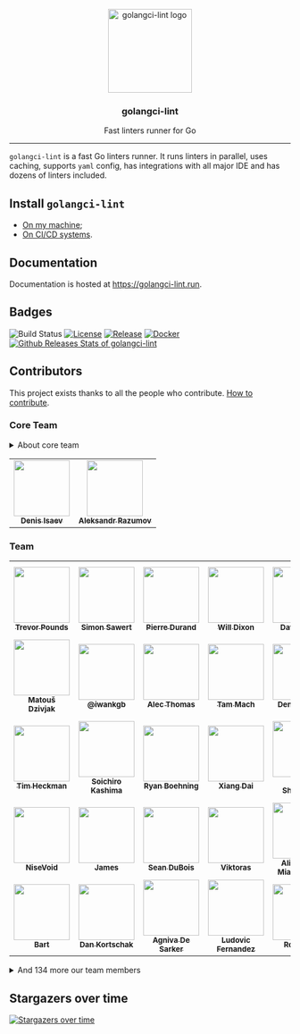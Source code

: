 <p align="center">
  <img alt="golangci-lint logo" src="assets/go.png" height="150" />
  <h3 align="center">golangci-lint</h3>
  <p align="center">Fast linters runner for Go</p>
</p>

---

`golangci-lint` is a fast Go linters runner. It runs linters in parallel, uses caching, supports `yaml` config, has integrations
with all major IDE and has dozens of linters included.

## Install `golangci-lint`

- [On my machine](https://golangci-lint.run/usage/install/#local-installation);
- [On CI/CD systems](https://golangci-lint.run/usage/install/#ci-installation).

## Documentation

Documentation is hosted at https://golangci-lint.run.

## Badges

![Build Status](https://github.com/golangci/golangci-lint/workflows/CI/badge.svg)
[![License](https://img.shields.io/github/license/golangci/golangci-lint)](/LICENSE)
[![Release](https://img.shields.io/github/release/golangci/golangci-lint.svg)](https://github.com/golangci/golangci-lint/releases/latest)
[![Docker](https://img.shields.io/docker/pulls/golangci/golangci-lint)](https://hub.docker.com/r/golangci/golangci-lint)
[![Github Releases Stats of golangci-lint](https://img.shields.io/github/downloads/golangci/golangci-lint/total.svg?logo=github)](https://somsubhra.com/github-release-stats/?username=golangci&repository=golangci-lint)

## Contributors

This project exists thanks to all the people who contribute. [How to contribute](https://golangci-lint.run/contributing/quick-start/).

<!-- BEGIN AUTOGENERATED CONTRIBUTORS -->
<!-- prettier-ignore-start -->
<!-- markdownlint-disable -->
### Core Team

<details>
<summary>About core team</summary>

The GolangCI Core Team is a group of contributors that have demonstrated a lasting enthusiasm for the project and community.
The GolangCI Core Team has GitHub admin privileges on the repo.

#### Responsibilities
The Core Team has the following responsibilities:

1. Being available to answer high-level questions about vision and future.
2. Being available to review longstanding/forgotten pull requests.
3. Occasionally check issues, offer input, and categorize with GitHub issue labels.
4. Looking out for up-and-coming members of the GolangCI community who might want to serve as Core Team members.
5. Note that the Core Team – and all GolangCI contributors – are open source volunteers; membership on the Core Team is expressly not an obligation. The Core Team is distinguished as leaders in the community and while they are a good group to turn to when someone needs an answer to a question, they are still volunteering their time, and may not be available to help immediately.

</details>

<table>
<tr>
  <td align="center"><a href="https://disaev.me?utm_source=golangci-lint-contributors"><img src="https://avatars1.githubusercontent.com/u/4648736?u=8c4976f3d4506b780533feacae77324505e8fa1c&v=4" width="100px;" alt=""/><br /><sub><b>Denis Isaev</b></sub></a></td>
  <td align="center"><a href="https://keybase.io/ernado?utm_source=golangci-lint-contributors"><img src="https://avatars0.githubusercontent.com/u/866677?u=d349f6974fbf43763fa0c8f37c230e2a7ed28071&v=4" width="100px;" alt=""/><br /><sub><b>Aleksandr Razumov</b></sub></a></td>
</tr>
</table>

### Team

<table>
<tr>
  <td align="center"><a href="tpounds.com?utm_source=golangci-lint-contributors"><img src="https://avatars2.githubusercontent.com/u/195041?u=cab053161e59fece04c051169b59882b299ce97a&v=4" width="100px;" alt=""/><br /><sub><b>Trevor Pounds</b></sub></a></td>
  <td align="center"><a href="https://sawert.se?utm_source=golangci-lint-contributors"><img src="https://avatars2.githubusercontent.com/u/3248948?u=e0241adee6c5b4f80c0cd17559dadbe8065754cf&v=4" width="100px;" alt=""/><br /><sub><b>Simon Sawert</b></sub></a></td>
  <td align="center"><a href="https://pierredurand.fr?utm_source=golangci-lint-contributors"><img src="https://avatars3.githubusercontent.com/u/131535?v=4" width="100px;" alt=""/><br /><sub><b>Pierre Durand</b></sub></a></td>
  <td align="center"><a href="https://willd.io?utm_source=golangci-lint-contributors"><img src="https://avatars2.githubusercontent.com/u/6287275?u=58d7a50b67e7a04e26bcc85c670cf84230f9fe18&v=4" width="100px;" alt=""/><br /><sub><b>Will Dixon</b></sub></a></td>
  <td align="center"><a href="https://www.linkedin.com/in/dlopbec/?utm_source=golangci-lint-contributors"><img src="https://avatars0.githubusercontent.com/u/5780637?u=6d93eaeff6f75facf5eeadb7d1a735ec9483f181&v=4" width="100px;" alt=""/><br /><sub><b>David Lobe</b></sub></a></td>
  <td align="center"><a href="https://github.com/ryancurrah?utm_source=golangci-lint-contributors"><img src="https://avatars3.githubusercontent.com/u/6209771?u=9d81ec835f9d3b4bc096422950567b213cea1098&v=4" width="100px;" alt=""/><br /><sub><b>Ryan Currah</b></sub></a></td>
  <td align="center"><a href="https://www.linkedin.com/in/ducovanamstel?utm_source=golangci-lint-contributors"><img src="https://avatars0.githubusercontent.com/u/896592?u=d137ca0926c6e2a865f777053b8ade2e893ff80b&v=4" width="100px;" alt=""/><br /><sub><b>Duco van Amstel</b></sub></a></td>
</tr>
<tr>
  <td align="center"><a href="http://dzx.codes?utm_source=golangci-lint-contributors"><img src="https://avatars3.githubusercontent.com/u/15747583?u=ec61c760d3f87574d425323cbe7bf5194516b9eb&v=4" width="100px;" alt=""/><br /><sub><b>Matouš Dzivjak</b></sub></a></td>
  <td align="center"><a href="https://critical.today?utm_source=golangci-lint-contributors"><img src="https://avatars3.githubusercontent.com/u/939646?u=9e11cf6d10e95c7b7f23b2a0199149139b387111&v=4" width="100px;" alt=""/><br /><sub><b>@iwankgb</b></sub></a></td>
  <td align="center"><a href="http://swapoff.org?utm_source=golangci-lint-contributors"><img src="https://avatars3.githubusercontent.com/u/41767?v=4" width="100px;" alt=""/><br /><sub><b>Alec Thomas</b></sub></a></td>
  <td align="center"><a href="https://stackoverflow.com/users/8763847/sayboras?utm_source=golangci-lint-contributors"><img src="https://avatars0.githubusercontent.com/u/9019229?u=62b183b5842761b21b07f730efdf78cbaf0ff3d5&v=4" width="100px;" alt=""/><br /><sub><b>Tam Mach</b></sub></a></td>
  <td align="center"><a href="https://dkrivak.me?utm_source=golangci-lint-contributors"><img src="https://avatars1.githubusercontent.com/u/11755173?v=4" width="100px;" alt=""/><br /><sub><b>Denis Krivak</b></sub></a></td>
  <td align="center"><a href="http://about.me/alexey.palazhchenko?utm_source=golangci-lint-contributors"><img src="https://avatars1.githubusercontent.com/u/11512?v=4" width="100px;" alt=""/><br /><sub><b>Alexey Palazhchenko</b></sub></a></td>
  <td align="center"><a href="https://github.com/uudashr?utm_source=golangci-lint-contributors"><img src="https://avatars2.githubusercontent.com/u/166053?u=0ccd812adf8125062b674494a4c912894206d27c&v=4" width="100px;" alt=""/><br /><sub><b>Nuruddin Ashr</b></sub></a></td>
</tr>
<tr>
  <td align="center"><a href="https://github.com/theckman?utm_source=golangci-lint-contributors"><img src="https://avatars3.githubusercontent.com/u/787332?u=e95e2c72123a59f93c1a7fd614c99f3eab3b18f1&v=4" width="100px;" alt=""/><br /><sub><b>Tim Heckman</b></sub></a></td>
  <td align="center"><a href="http://ksoichiro.blogspot.com/?utm_source=golangci-lint-contributors"><img src="https://avatars3.githubusercontent.com/u/801987?v=4" width="100px;" alt=""/><br /><sub><b>Soichiro Kashima</b></sub></a></td>
  <td align="center"><a href="https://github.com/ryboe?utm_source=golangci-lint-contributors"><img src="https://avatars2.githubusercontent.com/u/1250684?v=4" width="100px;" alt=""/><br /><sub><b>Ryan Boehning</b></sub></a></td>
  <td align="center"><a href="https://github.com/daixiang0?utm_source=golangci-lint-contributors"><img src="https://avatars1.githubusercontent.com/u/26538619?u=6261612ded324edb4ce57dce98e40413276aeb74&v=4" width="100px;" alt=""/><br /><sub><b>Xiang Dai</b></sub></a></td>
  <td align="center"><a href="https://lukeshu.com?utm_source=golangci-lint-contributors"><img src="https://avatars0.githubusercontent.com/u/90273?v=4" width="100px;" alt=""/><br /><sub><b>Luke Shumaker</b></sub></a></td>
  <td align="center"><a href="https://github.com/aneeshusa?utm_source=golangci-lint-contributors"><img src="https://avatars0.githubusercontent.com/u/2085567?v=4" width="100px;" alt=""/><br /><sub><b>Aneesh Agrawal</b></sub></a></td>
  <td align="center"><a href="https://github.com/ashanbrown?utm_source=golangci-lint-contributors"><img src="https://avatars0.githubusercontent.com/u/1858046?u=0f76832b272abc39282bac53c5507c1fc0703464&v=4" width="100px;" alt=""/><br /><sub><b>Andrew Shannon Brown</b></sub></a></td>
</tr>
<tr>
  <td align="center"><a href="https://fuyu.moe/member/1?utm_source=golangci-lint-contributors"><img src="https://avatars0.githubusercontent.com/u/3254486?v=4" width="100px;" alt=""/><br /><sub><b>NiseVoid</b></sub></a></td>
  <td align="center"><a href="https://github.com/Zamiell?utm_source=golangci-lint-contributors"><img src="https://avatars3.githubusercontent.com/u/5511220?u=f8b0d15d0e5efe94463cff21f1f2b85df14c66b1&v=4" width="100px;" alt=""/><br /><sub><b>James</b></sub></a></td>
  <td align="center"><a href="http://siobud.com?utm_source=golangci-lint-contributors"><img src="https://avatars0.githubusercontent.com/u/1302304?v=4" width="100px;" alt=""/><br /><sub><b>Sean DuBois</b></sub></a></td>
  <td align="center"><a href="http://www.neglostyti.com?utm_source=golangci-lint-contributors"><img src="https://avatars2.githubusercontent.com/u/2631366?v=4" width="100px;" alt=""/><br /><sub><b>Viktoras</b></sub></a></td>
  <td align="center"><a href="https://github.com/amenzhinsky?utm_source=golangci-lint-contributors"><img src="https://avatars1.githubusercontent.com/u/1308953?v=4" width="100px;" alt=""/><br /><sub><b>Aliaksandr Mianzhynski</b></sub></a></td>
  <td align="center"><a href="https://github.com/dahankzter?utm_source=golangci-lint-contributors"><img src="https://avatars2.githubusercontent.com/u/171091?v=4" width="100px;" alt=""/><br /><sub><b>Henrik Johansson</b></sub></a></td>
  <td align="center"><a href="https://johnstarich.com?utm_source=golangci-lint-contributors"><img src="https://avatars0.githubusercontent.com/u/1009441?u=019399b11e77cc8c516c9ab2b9cdaf50ece9281a&v=4" width="100px;" alt=""/><br /><sub><b>John Starich</b></sub></a></td>
</tr>
<tr>
  <td align="center"><a href="https://www.bartfokker.com?utm_source=golangci-lint-contributors"><img src="https://avatars0.githubusercontent.com/u/9822478?u=baf572cc0a5de3027ab0ce6a3ef42e8cbd02df36&v=4" width="100px;" alt=""/><br /><sub><b>Bart</b></sub></a></td>
  <td align="center"><a href="http://kortschak.io/?utm_source=golangci-lint-contributors"><img src="https://avatars0.githubusercontent.com/u/275221?u=afde66b960b9f3326fca83c2fce3e6758a58d6de&v=4" width="100px;" alt=""/><br /><sub><b>Dan Kortschak</b></sub></a></td>
  <td align="center"><a href="https://agniva.me?utm_source=golangci-lint-contributors"><img src="https://avatars0.githubusercontent.com/u/1774000?u=2d77ef2b812cee7dd2dfd8f2709dcfad8b8ae539&v=4" width="100px;" alt=""/><br /><sub><b>Agniva De Sarker</b></sub></a></td>
  <td align="center"><a href="https://twitter.com/ludnadez?utm_source=golangci-lint-contributors"><img src="https://avatars0.githubusercontent.com/u/5674651?u=45f0e097891f1e7e0c45c5224dcce11c867038af&v=4" width="100px;" alt=""/><br /><sub><b>Ludovic Fernandez</b></sub></a></td>
  <td align="center"><a href="http://rski.github.io?utm_source=golangci-lint-contributors"><img src="https://avatars1.githubusercontent.com/u/2960312?u=f3c945c565cfe8415bb83a1e6e2057f6832d2f3e&v=4" width="100px;" alt=""/><br /><sub><b>Romanos</b></sub></a></td>
  <td align="center"><a href="https://github.com/dbraley?utm_source=golangci-lint-contributors"><img src="https://avatars3.githubusercontent.com/u/2067019?u=47d3d161a65b877714779c39d2eb6dc686d427ec&v=4" width="100px;" alt=""/><br /><sub><b>David Braley</b></sub></a></td>
  <td align="center"><a href="https://github.com/srenatus?utm_source=golangci-lint-contributors"><img src="https://avatars1.githubusercontent.com/u/870638?u=419b5db9b6db1334beda3040193f710fc253da2b&v=4" width="100px;" alt=""/><br /><sub><b>Stephan Renatus</b></sub></a></td>
</tr>
</table>

<details>
<summary>And 134 more our team members</summary>

<table>
<tr>
  <td align="center"><a href="https://github.com/diegs?utm_source=golangci-lint-contributors"><img src="https://avatars3.githubusercontent.com/u/74719?v=4" width="100px;" alt=""/><br /><sub><b>Diego Pontoriero</b></sub></a></td>
  <td align="center"><a href="https://github.com/alexec?utm_source=golangci-lint-contributors"><img src="https://avatars0.githubusercontent.com/u/1142830?u=8e076383ad6ec7081a613b4e276f6a28caa27c5a&v=4" width="100px;" alt=""/><br /><sub><b>Alex Collins</b></sub></a></td>
  <td align="center"><a href="https://nakabonne.dev?utm_source=golangci-lint-contributors"><img src="https://avatars0.githubusercontent.com/u/19730728?u=e94c35bd398e1ad4888ecc34534740fadcab91a3&v=4" width="100px;" alt=""/><br /><sub><b>Ryo Nakao</b></sub></a></td>
  <td align="center"><a href="https://twitter.com/quasilyte?utm_source=golangci-lint-contributors"><img src="https://avatars0.githubusercontent.com/u/6286655?u=ac7a13fbfe002fcbfbfb669a1958ba385d46d1da&v=4" width="100px;" alt=""/><br /><sub><b>Iskander (Alex) Sharipov</b></sub></a></td>
  <td align="center"><a href="http://saschagrunert.de?utm_source=golangci-lint-contributors"><img src="https://avatars2.githubusercontent.com/u/695473?u=9b613ef9d039ad97b26b9bb2c72cdfc528a716cc&v=4" width="100px;" alt=""/><br /><sub><b>Sascha Grunert</b></sub></a></td>
  <td align="center"><a href="https://github.com/thaJeztah?utm_source=golangci-lint-contributors"><img src="https://avatars0.githubusercontent.com/u/1804568?u=ebc86d007fefd2b388d2a8da5f0e3d6f239ede2f&v=4" width="100px;" alt=""/><br /><sub><b>Sebastiaan van Stijn</b></sub></a></td>
  <td align="center"><a href="https://tommy-muehle.io?utm_source=golangci-lint-contributors"><img src="https://avatars0.githubusercontent.com/u/1351840?u=e67e63465607260d9e486875ac8f9dbb299c08f9&v=4" width="100px;" alt=""/><br /><sub><b>Tommy Mühle</b></sub></a></td>
</tr>
<tr>
  <td align="center"><a href="https://github.com/Dominik-K?utm_source=golangci-lint-contributors"><img src="https://avatars3.githubusercontent.com/u/5795847?u=e32b349860f30b6d08dd361399df310ab4bbf492&v=4" width="100px;" alt=""/><br /><sub><b>@Dominik-K</b></sub></a></td>
  <td align="center"><a href="https://github.com/ferhatelmas?utm_source=golangci-lint-contributors"><img src="https://avatars1.githubusercontent.com/u/648018?v=4" width="100px;" alt=""/><br /><sub><b>ferhat elmas</b></sub></a></td>
  <td align="center"><a href="twitter.com/migueljimeno96?utm_source=golangci-lint-contributors"><img src="https://avatars1.githubusercontent.com/u/6826244?u=03bcd0f7f342886d3abc5281311c932e832b3146&v=4" width="100px;" alt=""/><br /><sub><b>M. Ángel Jimeno</b></sub></a></td>
  <td align="center"><a href="https://github.com/crsdrw?utm_source=golangci-lint-contributors"><img src="https://avatars3.githubusercontent.com/u/811010?v=4" width="100px;" alt=""/><br /><sub><b>Chris Drew</b></sub></a></td>
  <td align="center"><a href="https://twitter.com/arielmashraki?utm_source=golangci-lint-contributors"><img src="https://avatars3.githubusercontent.com/u/7413593?u=bd1180bdbb558d7f74be9e0a0a840529b1442c1e&v=4" width="100px;" alt=""/><br /><sub><b>Ariel Mashraki</b></sub></a></td>
  <td align="center"><a href="https://github.com/idenx?utm_source=golangci-lint-contributors"><img src="https://avatars3.githubusercontent.com/u/1843231?v=4" width="100px;" alt=""/><br /><sub><b>Denis Isaev</b></sub></a></td>
  <td align="center"><a href="https://github.com/fsouza?utm_source=golangci-lint-contributors"><img src="https://avatars0.githubusercontent.com/u/108725?u=7e04675ff0ef1d83319785a4edc8f2ba9853d9a3&v=4" width="100px;" alt=""/><br /><sub><b>francisco souza</b></sub></a></td>
</tr>
<tr>
  <td align="center"><a href="https://www.hiroki.dev/?utm_source=golangci-lint-contributors"><img src="https://avatars1.githubusercontent.com/u/1150301?u=ef7565231d0940a9bcf4b52496268cb56773ba0a&v=4" width="100px;" alt=""/><br /><sub><b>Hiroki Suezawa</b></sub></a></td>
  <td align="center"><a href="https://github.com/jfrabaute?utm_source=golangci-lint-contributors"><img src="https://avatars2.githubusercontent.com/u/100247?v=4" width="100px;" alt=""/><br /><sub><b>Fabrice</b></sub></a></td>
  <td align="center"><a href="https://github.com/elliots?utm_source=golangci-lint-contributors"><img src="https://avatars3.githubusercontent.com/u/622455?v=4" width="100px;" alt=""/><br /><sub><b>☃ Elliot Shepherd</b></sub></a></td>
  <td align="center"><a href="https://twitter.com/_zchee_?utm_source=golangci-lint-contributors"><img src="https://avatars1.githubusercontent.com/u/6366270?u=68519225fafaa0403b81a71cd42e67b276c4704a&v=4" width="100px;" alt=""/><br /><sub><b>Koichi Shiraishi</b></sub></a></td>
  <td align="center"><a href="https://github.com/jingyugao?utm_source=golangci-lint-contributors"><img src="https://avatars0.githubusercontent.com/u/16934055?u=16d5d4b4b1574103cd1aaea399b236ae002055b2&v=4" width="100px;" alt=""/><br /><sub><b>gaojingyu</b></sub></a></td>
  <td align="center"><a href="https://github.com/RX14?utm_source=golangci-lint-contributors"><img src="https://avatars3.githubusercontent.com/u/2788811?u=af7e6311b7c6a7288c691caaccd8d9bbe5978967&v=4" width="100px;" alt=""/><br /><sub><b>Stephanie Wilde-Hobbs</b></sub></a></td>
  <td align="center"><a href="https://github.com/vitalyisaev2?utm_source=golangci-lint-contributors"><img src="https://avatars2.githubusercontent.com/u/5507054?u=a6015f53f3ce999d065218ecf43242f11b6c72ad&v=4" width="100px;" alt=""/><br /><sub><b>Vitaly Isaev</b></sub></a></td>
</tr>
<tr>
  <td align="center"><a href="https://kilabit.info?utm_source=golangci-lint-contributors"><img src="https://avatars0.githubusercontent.com/u/43306?v=4" width="100px;" alt=""/><br /><sub><b>Shulhan</b></sub></a></td>
  <td align="center"><a href="https://github.com/vovapi?utm_source=golangci-lint-contributors"><img src="https://avatars3.githubusercontent.com/u/278946?u=31e14b2d2ba4b5d039d20292bff788aed8f114be&v=4" width="100px;" alt=""/><br /><sub><b>Vladimir Evgrafov</b></sub></a></td>
  <td align="center"><a href="https://github.com/bvwells?utm_source=golangci-lint-contributors"><img src="https://avatars3.githubusercontent.com/u/22873967?u=033f18ad6e723a44fb01eed9e3a4665457de5636&v=4" width="100px;" alt=""/><br /><sub><b>Ben Wells</b></sub></a></td>
  <td align="center"><a href="https://media.giphy.com/media/MEGIFlCoVhs8igonZc/giphy.gif?utm_source=golangci-lint-contributors"><img src="https://avatars3.githubusercontent.com/u/1381436?v=4" width="100px;" alt=""/><br /><sub><b>Viacheslav Poturaev</b></sub></a></td>
  <td align="center"><a href="https://github.com/maratori?utm_source=golangci-lint-contributors"><img src="https://avatars3.githubusercontent.com/u/16486128?v=4" width="100px;" alt=""/><br /><sub><b>Marat Reymers</b></sub></a></td>
  <td align="center"><a href="https://github.com/cblecker?utm_source=golangci-lint-contributors"><img src="https://avatars1.githubusercontent.com/u/1431969?v=4" width="100px;" alt=""/><br /><sub><b>Christoph Blecker</b></sub></a></td>
  <td align="center"><a href="https://github.com/tdakkota?utm_source=golangci-lint-contributors"><img src="https://avatars2.githubusercontent.com/u/15220500?u=41aad36b4fcc340495e2d1d0193255e4010e6a59&v=4" width="100px;" alt=""/><br /><sub><b>tdakkota</b></sub></a></td>
</tr>
<tr>
  <td align="center"><a href="https://github.com/ewohltman?utm_source=golangci-lint-contributors"><img src="https://avatars0.githubusercontent.com/u/5953186?u=bf31ce63008802393b3b58c3bd84b8dae76b3946&v=4" width="100px;" alt=""/><br /><sub><b>Eric Wohltman</b></sub></a></td>
  <td align="center"><a href="http://me.gsora.xyz?utm_source=golangci-lint-contributors"><img src="https://avatars3.githubusercontent.com/u/145909?u=dd0cbdbe733dd55aed4de56eb8a170f5bedf2a88&v=4" width="100px;" alt=""/><br /><sub><b>Gianguido Sora'</b></sub></a></td>
  <td align="center"><a href="http://www.snowfrog.net?utm_source=golangci-lint-contributors"><img src="https://avatars2.githubusercontent.com/u/56102?u=39088fc794a8635849e06ba6e8a5ef8a75b194cf&v=4" width="100px;" alt=""/><br /><sub><b>Sonia Hamilton</b></sub></a></td>
  <td align="center"><a href="https://github.com/derElektrobesen?utm_source=golangci-lint-contributors"><img src="https://avatars3.githubusercontent.com/u/4015637?u=8020c4cb1c123fe3ec6f393ea75b1927e92565a3&v=4" width="100px;" alt=""/><br /><sub><b>Berezhnoy Pavel</b></sub></a></td>
  <td align="center"><a href="http://twpayne.blogspot.com/?utm_source=golangci-lint-contributors"><img src="https://avatars3.githubusercontent.com/u/6942?u=227a4496aba8d3f526c53bdb6aa7713b22c56906&v=4" width="100px;" alt=""/><br /><sub><b>Tom Payne</b></sub></a></td>
  <td align="center"><a href="https://aofeisheng.com?utm_source=golangci-lint-contributors"><img src="https://avatars3.githubusercontent.com/u/5037285?u=2f1c2a9317d995c4a84461d5197c552ab0d89e43&v=4" width="100px;" alt=""/><br /><sub><b>Aofei Sheng</b></sub></a></td>
  <td align="center"><a href="https://twitter.com/mak_pav?utm_source=golangci-lint-contributors"><img src="https://avatars1.githubusercontent.com/u/865334?u=a47007c3fc95832646d2c935da12aaff81a48ca3&v=4" width="100px;" alt=""/><br /><sub><b>Maksym Pavlenko</b></sub></a></td>
</tr>
<tr>
  <td align="center"><a href="https://github.com/chappjc?utm_source=golangci-lint-contributors"><img src="https://avatars3.githubusercontent.com/u/9373513?u=e78e21f230dd575a53a060c37dee051806ae0572&v=4" width="100px;" alt=""/><br /><sub><b>Jonathan Chappelow</b></sub></a></td>
  <td align="center"><a href="https://twitter.com/JohnKoepi?utm_source=golangci-lint-contributors"><img src="https://avatars1.githubusercontent.com/u/564610?u=1830fc4bffb6829093a7f4404ee581c43d909c36&v=4" width="100px;" alt=""/><br /><sub><b>Ivan</b></sub></a></td>
  <td align="center"><a href="https://github.com/dhui?utm_source=golangci-lint-contributors"><img src="https://avatars0.githubusercontent.com/u/896205?u=3e4fbfd18cabace9d5f7c72b7e1da12dcce5b955&v=4" width="100px;" alt=""/><br /><sub><b>Dale Hui</b></sub></a></td>
  <td align="center"><a href="linkedin.com/in/ofabry?utm_source=golangci-lint-contributors"><img src="https://avatars0.githubusercontent.com/u/32484950?u=b1dd24de988ecfb2b60c94de997b9110a103ae80&v=4" width="100px;" alt=""/><br /><sub><b>Ondrej Fabry</b></sub></a></td>
  <td align="center"><a href="https://github.com/proton-ab?utm_source=golangci-lint-contributors"><img src="https://avatars2.githubusercontent.com/u/25139420?u=53918e67ce92a25351b1ea2ee9ce98435bea0cc8&v=4" width="100px;" alt=""/><br /><sub><b>proton</b></sub></a></td>
  <td align="center"><a href="markwalther.ch?utm_source=golangci-lint-contributors"><img src="https://avatars1.githubusercontent.com/u/5138316?u=abf836167fb8e5131459b17b6961e20126338a47&v=4" width="100px;" alt=""/><br /><sub><b>Markus</b></sub></a></td>
  <td align="center"><a href="https://github.com/laverya?utm_source=golangci-lint-contributors"><img src="https://avatars0.githubusercontent.com/u/2318911?u=12f6803204811ffd8ce33c1fef0281554fdcbb20&v=4" width="100px;" alt=""/><br /><sub><b>Andrew Lavery</b></sub></a></td>
</tr>
<tr>
  <td align="center"><a href="https://twitter.com/tariq1890?utm_source=golangci-lint-contributors"><img src="https://avatars2.githubusercontent.com/u/2658224?u=5719f58847e3414945290592663045c82b04b272&v=4" width="100px;" alt=""/><br /><sub><b>Tariq Ibrahim</b></sub></a></td>
  <td align="center"><a href="https://github.com/pstibrany?utm_source=golangci-lint-contributors"><img src="https://avatars3.githubusercontent.com/u/895919?v=4" width="100px;" alt=""/><br /><sub><b>Peter Štibraný</b></sub></a></td>
  <td align="center"><a href="http://www.kaka-ace.com/?utm_source=golangci-lint-contributors"><img src="https://avatars0.githubusercontent.com/u/1320568?u=a5ec20b0202d14b3e8bf9da819fb75d64506008a&v=4" width="100px;" alt=""/><br /><sub><b>kaixiang zhong</b></sub></a></td>
  <td align="center"><a href="https://github.com/ced42?utm_source=golangci-lint-contributors"><img src="https://avatars2.githubusercontent.com/u/17880812?v=4" width="100px;" alt=""/><br /><sub><b>@ced42</b></sub></a></td>
  <td align="center"><a href="https://github.com/beono?utm_source=golangci-lint-contributors"><img src="https://avatars3.githubusercontent.com/u/539474?u=6a91ec994f805519330015aa6251677a307ada59&v=4" width="100px;" alt=""/><br /><sub><b>Eldar Rakhimberdin</b></sub></a></td>
  <td align="center"><a href="https://blog.schoentoon.blue?utm_source=golangci-lint-contributors"><img src="https://avatars1.githubusercontent.com/u/417618?u=294670670fd504a353586a57b32cf0fe4843f8eb&v=4" width="100px;" alt=""/><br /><sub><b>Toon Schoenmakers</b></sub></a></td>
  <td align="center"><a href="https://github.com/cezarsa?utm_source=golangci-lint-contributors"><img src="https://avatars0.githubusercontent.com/u/11041?u=cde690e3dd7a6ebf895e11f3ff144b27f8fcb46c&v=4" width="100px;" alt=""/><br /><sub><b>Cezar Sá Espinola</b></sub></a></td>
</tr>
<tr>
  <td align="center"><a href="https://github.com/benpaxton-hf?utm_source=golangci-lint-contributors"><img src="https://avatars1.githubusercontent.com/u/24317933?v=4" width="100px;" alt=""/><br /><sub><b>Ben Paxton</b></sub></a></td>
  <td align="center"><a href="https://github.com/be-b10g?utm_source=golangci-lint-contributors"><img src="https://avatars2.githubusercontent.com/u/44059234?u=38e90fee0a822b56a07f75a3575751a08e7d8c93&v=4" width="100px;" alt=""/><br /><sub><b>Andrey Kuchin</b></sub></a></td>
  <td align="center"><a href="http://connoradams.co.uk?utm_source=golangci-lint-contributors"><img src="https://avatars2.githubusercontent.com/u/10026538?u=532bda717283aa1bba2d47f74b19107787fead82&v=4" width="100px;" alt=""/><br /><sub><b>Connor Adams</b></sub></a></td>
  <td align="center"><a href="https://martins.irbe.co.uk?utm_source=golangci-lint-contributors"><img src="https://avatars0.githubusercontent.com/u/13367583?u=aa82d43331fd575f1ff3cf039aaaeb9913e63dc3&v=4" width="100px;" alt=""/><br /><sub><b>Martins Irbe</b></sub></a></td>
  <td align="center"><a href="https://jawa.dev?utm_source=golangci-lint-contributors"><img src="https://avatars1.githubusercontent.com/u/194275?u=9a90ed34066202ca0f2bcb2ceec229f304c5766a&v=4" width="100px;" alt=""/><br /><sub><b>Joshua Rubin</b></sub></a></td>
  <td align="center"><a href="https://kishaningithub.github.io/?utm_source=golangci-lint-contributors"><img src="https://avatars3.githubusercontent.com/u/763760?u=55a5f3e937025e54e2736ca1fc38f0ab3788527f&v=4" width="100px;" alt=""/><br /><sub><b>Kishan B</b></sub></a></td>
  <td align="center"><a href="https://brito.com.br?utm_source=golangci-lint-contributors"><img src="https://avatars0.githubusercontent.com/u/7620947?u=1a38797fbcd5e0b847cbbffc2b8a9e6e281da93d&v=4" width="100px;" alt=""/><br /><sub><b>Rodrigo Brito</b></sub></a></td>
</tr>
<tr>
  <td align="center"><a href="https://funloop.org?utm_source=golangci-lint-contributors"><img src="https://avatars1.githubusercontent.com/u/725613?u=7e1ec57b59f6f93d3e94d9b9d2473f8bdd89ba0d&v=4" width="100px;" alt=""/><br /><sub><b>Linus Arver</b></sub></a></td>
  <td align="center"><a href="http://stainlessed.co.uk?utm_source=golangci-lint-contributors"><img src="https://avatars3.githubusercontent.com/u/151272?u=8a3688637befe674727827e9c2050c7c5b016c26&v=4" width="100px;" alt=""/><br /><sub><b>Glen Mailer</b></sub></a></td>
  <td align="center"><a href="https://github.com/ian-howell?utm_source=golangci-lint-contributors"><img src="https://avatars3.githubusercontent.com/u/10422579?u=ff9c375b5ee2c41b4bdd20b1e32a6fc40bd6ad0f&v=4" width="100px;" alt=""/><br /><sub><b>Ian Howell</b></sub></a></td>
  <td align="center"><a href="twitter.com/hugelgupf?utm_source=golangci-lint-contributors"><img src="https://avatars1.githubusercontent.com/u/1994130?u=049cf9d9efdeb5bf54c93ed7ee70bf5a64b437d7&v=4" width="100px;" alt=""/><br /><sub><b>Chris K</b></sub></a></td>
  <td align="center"><a href="https://github.com/csilvers?utm_source=golangci-lint-contributors"><img src="https://avatars3.githubusercontent.com/u/1445223?v=4" width="100px;" alt=""/><br /><sub><b>Craig Silverstein</b></sub></a></td>
  <td align="center"><a href="https://media.giphy.com/media/XxWjoyOLi4mkM/giphy.gif?utm_source=golangci-lint-contributors"><img src="https://avatars2.githubusercontent.com/u/24299864?u=2ff91f3ab37067826ed6986ff11fdaabc7a79b1f&v=4" width="100px;" alt=""/><br /><sub><b>Marko</b></sub></a></td>
  <td align="center"><a href="http://cflewis.com?utm_source=golangci-lint-contributors"><img src="https://avatars0.githubusercontent.com/u/43708?u=20ffa568c463916d20483acee34b09dd26581dec&v=4" width="100px;" alt=""/><br /><sub><b>Chris Lewis</b></sub></a></td>
</tr>
<tr>
  <td align="center"><a href="https://github.com/grongor?utm_source=golangci-lint-contributors"><img src="https://avatars2.githubusercontent.com/u/972493?v=4" width="100px;" alt=""/><br /><sub><b>Jakub Chábek</b></sub></a></td>
  <td align="center"><a href="https://github.com/gleichda?utm_source=golangci-lint-contributors"><img src="https://avatars0.githubusercontent.com/u/15176026?u=7555939416df1132efc87906be73f15846557db3&v=4" width="100px;" alt=""/><br /><sub><b>David Gleich</b></sub></a></td>
  <td align="center"><a href="https://www.linkedin.com/in/titusjaka/?utm_source=golangci-lint-contributors"><img src="https://avatars1.githubusercontent.com/u/5277948?u=784515fda5ba2358fdc0b67ab9f654a70d4a426b&v=4" width="100px;" alt=""/><br /><sub><b>Denis Titusov</b></sub></a></td>
  <td align="center"><a href="https://github.com/vterdunov?utm_source=golangci-lint-contributors"><img src="https://avatars2.githubusercontent.com/u/13706147?v=4" width="100px;" alt=""/><br /><sub><b>Terdunov Vyacheslav</b></sub></a></td>
  <td align="center"><a href="https://github.com/sean-?utm_source=golangci-lint-contributors"><img src="https://avatars1.githubusercontent.com/u/349516?v=4" width="100px;" alt=""/><br /><sub><b>Sean Chittenden</b></sub></a></td>
  <td align="center"><a href="http://teawater.github.io/?utm_source=golangci-lint-contributors"><img src="https://avatars2.githubusercontent.com/u/432382?u=9514a61d4673645c588601398737d29e68ae2372&v=4" width="100px;" alt=""/><br /><sub><b>Hui Zhu</b></sub></a></td>
  <td align="center"><a href="https://github.com/Harsimran1?utm_source=golangci-lint-contributors"><img src="https://avatars0.githubusercontent.com/u/8309130?u=827935180bf29dbed77f16f0fd4783fae3a7e5e0&v=4" width="100px;" alt=""/><br /><sub><b>@Harsimran1</b></sub></a></td>
</tr>
<tr>
  <td align="center"><a href="https://twitter.com/nvartolomei?utm_source=golangci-lint-contributors"><img src="https://avatars3.githubusercontent.com/u/543193?u=972ac6bbb1e48aa474e8677fd3b9368fe61e4872&v=4" width="100px;" alt=""/><br /><sub><b>@nvartolomei</b></sub></a></td>
  <td align="center"><a href="https://getcloudnative.io?utm_source=golangci-lint-contributors"><img src="https://avatars3.githubusercontent.com/u/873565?u=abceeaf3aaa299e89ad07ee33ebc9e17c0f3258d&v=4" width="100px;" alt=""/><br /><sub><b>Martin Etmajer</b></sub></a></td>
  <td align="center"><a href="https://github.com/techknowlogick?utm_source=golangci-lint-contributors"><img src="https://avatars1.githubusercontent.com/u/164197?v=4" width="100px;" alt=""/><br /><sub><b>@techknowlogick</b></sub></a></td>
  <td align="center"><a href="fisherxu1@gmail.com?utm_source=golangci-lint-contributors"><img src="https://avatars3.githubusercontent.com/u/28776356?u=16bb46f48840d43aaa8bf3692de51c26309ab27e&v=4" width="100px;" alt=""/><br /><sub><b>Fei Xu</b></sub></a></td>
  <td align="center"><a href="https://github.com/matthewpoer?utm_source=golangci-lint-contributors"><img src="https://avatars0.githubusercontent.com/u/727257?u=b159d5f94da5f166d4cca7050c88f9bcd071dc73&v=4" width="100px;" alt=""/><br /><sub><b>Matthew Poer</b></sub></a></td>
  <td align="center"><a href="codyleyhan.com?utm_source=golangci-lint-contributors"><img src="https://avatars0.githubusercontent.com/u/11651981?u=ee4ee8f95ae169207fb701e059f076ecadc51055&v=4" width="100px;" alt=""/><br /><sub><b>Cody Ley-Han</b></sub></a></td>
  <td align="center"><a href="https://marctuduri.com?utm_source=golangci-lint-contributors"><img src="https://avatars3.githubusercontent.com/u/280193?u=985ca62d9dae51f3826bfee7b664bab08559b1af&v=4" width="100px;" alt=""/><br /><sub><b>Marc Tudurí</b></sub></a></td>
</tr>
<tr>
  <td align="center"><a href="https://github.com/pohang?utm_source=golangci-lint-contributors"><img src="https://avatars1.githubusercontent.com/u/19980697?u=5f47fe20e767e04a2a0a3ce9423151172616bffc&v=4" width="100px;" alt=""/><br /><sub><b>Patrick Zhang</b></sub></a></td>
  <td align="center"><a href="https://kyoh86.dev?utm_source=golangci-lint-contributors"><img src="https://avatars0.githubusercontent.com/u/5582459?u=062f9074b6d432f073b7e09940e70fc1c092e072&v=4" width="100px;" alt=""/><br /><sub><b>Kyoichiro Yamada</b></sub></a></td>
  <td align="center"><a href="https://github.com/darklore?utm_source=golangci-lint-contributors"><img src="https://avatars1.githubusercontent.com/u/958690?v=4" width="100px;" alt=""/><br /><sub><b>darklore</b></sub></a></td>
  <td align="center"><a href="https://github.com/to6ka?utm_source=golangci-lint-contributors"><img src="https://avatars3.githubusercontent.com/u/29016937?v=4" width="100px;" alt=""/><br /><sub><b>@to6ka</b></sub></a></td>
  <td align="center"><a href="https://github.com/danielhelfand?utm_source=golangci-lint-contributors"><img src="https://avatars2.githubusercontent.com/u/34258252?u=68dad1d1d85d47c4bab2de0112ab495c89b6fd49&v=4" width="100px;" alt=""/><br /><sub><b>Daniel Helfand</b></sub></a></td>
  <td align="center"><a href="https://github.com/evalexpr?utm_source=golangci-lint-contributors"><img src="https://avatars0.githubusercontent.com/u/23485511?u=cf776d59fa36b04755f3b2da87604b9810245dba&v=4" width="100px;" alt=""/><br /><sub><b>Wilkins</b></sub></a></td>
  <td align="center"><a href="https://github.com/cjkreklow?utm_source=golangci-lint-contributors"><img src="https://avatars1.githubusercontent.com/u/55775?u=8ee6cac6c286964a9c15a73e2fa48de097700d79&v=4" width="100px;" alt=""/><br /><sub><b>Collin Kreklow</b></sub></a></td>
</tr>
<tr>
  <td align="center"><a href="https://github.com/dajohi?utm_source=golangci-lint-contributors"><img src="https://avatars1.githubusercontent.com/u/3308193?u=451dc7ae6de642e9dc40c02fcebc51c4ce4a7323&v=4" width="100px;" alt=""/><br /><sub><b>David Hill</b></sub></a></td>
  <td align="center"><a href="http://troyronda.com?utm_source=golangci-lint-contributors"><img src="https://avatars0.githubusercontent.com/u/1906596?u=24e2ee3a45173da6e512fedcd05fdfc24716e65e&v=4" width="100px;" alt=""/><br /><sub><b>Troy Ronda</b></sub></a></td>
  <td align="center"><a href="https://linkedin.com/in/osamingo?utm_source=golangci-lint-contributors"><img src="https://avatars3.githubusercontent.com/u/1390409?u=b35f4dd787c5dd9e2f5f8b47eaa38dd89542aed8&v=4" width="100px;" alt=""/><br /><sub><b>Osamu TONOMORI</b></sub></a></td>
  <td align="center"><a href="https://github.com/liubog2008?utm_source=golangci-lint-contributors"><img src="https://avatars3.githubusercontent.com/u/7920667?v=4" width="100px;" alt=""/><br /><sub><b>Bo Liu</b></sub></a></td>
  <td align="center"><a href="https://stebalien.com?utm_source=golangci-lint-contributors"><img src="https://avatars2.githubusercontent.com/u/310393?u=4e536db31b16cbf68588f80c363d2cf6ef6c7b9f&v=4" width="100px;" alt=""/><br /><sub><b>Steven Allen</b></sub></a></td>
  <td align="center"><a href="https://github.com/arnottcr?utm_source=golangci-lint-contributors"><img src="https://avatars2.githubusercontent.com/u/2526260?u=507397c1f883caedf479b9a647f9ba540d7ba32e&v=4" width="100px;" alt=""/><br /><sub><b>Colin Arnott</b></sub></a></td>
  <td align="center"><a href="https://github.com/mmatur?utm_source=golangci-lint-contributors"><img src="https://avatars3.githubusercontent.com/u/1776972?u=fe2b7a5a4ab893f90667b8204803c4724d0cb7d7&v=4" width="100px;" alt=""/><br /><sub><b>Michael</b></sub></a></td>
</tr>
<tr>
  <td align="center"><a href="https://kulikov.im?utm_source=golangci-lint-contributors"><img src="https://avatars1.githubusercontent.com/u/888650?u=e42fab110432eeb3d28a81b6bde4fd8d63066220&v=4" width="100px;" alt=""/><br /><sub><b>Evgeniy Kulikov</b></sub></a></td>
  <td align="center"><a href="http://cns.me?utm_source=golangci-lint-contributors"><img src="https://avatars2.githubusercontent.com/u/715120?v=4" width="100px;" alt=""/><br /><sub><b>Chris Nesbitt-Smith</b></sub></a></td>
  <td align="center"><a href="https://es.linkedin.com/in/danicaba?utm_source=golangci-lint-contributors"><img src="https://avatars2.githubusercontent.com/u/15898942?u=ef836b375a210ca5e5a9c3485a9d6b5a94f9532d&v=4" width="100px;" alt=""/><br /><sub><b>Daniel Caballero</b></sub></a></td>
  <td align="center"><a href="https://github.com/CarltonHenderson?utm_source=golangci-lint-contributors"><img src="https://avatars0.githubusercontent.com/u/22032748?u=04ffcb0d59948341a48c07a74fc158e44114c5dd&v=4" width="100px;" alt=""/><br /><sub><b>Carlton Henderson</b></sub></a></td>
  <td align="center"><a href="xuri.me?utm_source=golangci-lint-contributors"><img src="https://avatars1.githubusercontent.com/u/2809468?u=c4de44a07b66fef3ba808b1becd4d3c2ed93e9c9&v=4" width="100px;" alt=""/><br /><sub><b>@xuri</b></sub></a></td>
  <td align="center"><a href="http://blog.ntrippy.net?utm_source=golangci-lint-contributors"><img src="https://avatars2.githubusercontent.com/u/36466?v=4" width="100px;" alt=""/><br /><sub><b>Charl Matthee</b></sub></a></td>
  <td align="center"><a href="srizzling.github.io?utm_source=golangci-lint-contributors"><img src="https://avatars3.githubusercontent.com/u/2313668?u=30e4daec389bc14e50ae088a63b37b02ef81c0d9&v=4" width="100px;" alt=""/><br /><sub><b>Sriram Venkatesh</b></sub></a></td>
</tr>
<tr>
  <td align="center"><a href="http://www.scode.org/?utm_source=golangci-lint-contributors"><img src="https://avatars1.githubusercontent.com/u/59476?u=35fe85f5175bacc5521c195def108a5680976d6d&v=4" width="100px;" alt=""/><br /><sub><b>Peter Schuller</b></sub></a></td>
  <td align="center"><a href="https://github.com/dgolub?utm_source=golangci-lint-contributors"><img src="https://avatars1.githubusercontent.com/u/5299?v=4" width="100px;" alt=""/><br /><sub><b>David Golub</b></sub></a></td>
  <td align="center"><a href="http://lk4d4.darth.io?utm_source=golangci-lint-contributors"><img src="https://avatars2.githubusercontent.com/u/101445?u=8d86da37cd14c1d871da0fb1977521da14ae7285&v=4" width="100px;" alt=""/><br /><sub><b>Alexander Morozov</b></sub></a></td>
  <td align="center"><a href="https://github.com/hbandura?utm_source=golangci-lint-contributors"><img src="https://avatars3.githubusercontent.com/u/731692?v=4" width="100px;" alt=""/><br /><sub><b>Hernan Bandura</b></sub></a></td>
  <td align="center"><a href="www.linkedin.com/in/liam-white?utm_source=golangci-lint-contributors"><img src="https://avatars0.githubusercontent.com/u/14291598?u=669c70086377c0de758436d5ab1fca81f48690dc&v=4" width="100px;" alt=""/><br /><sub><b>Liam White</b></sub></a></td>
  <td align="center"><a href="https://github.com/alexdupre?utm_source=golangci-lint-contributors"><img src="https://avatars3.githubusercontent.com/u/3694371?u=aa651af67b8de48a503cf82f5f7ef9d2a646af91&v=4" width="100px;" alt=""/><br /><sub><b>Alex Dupre</b></sub></a></td>
  <td align="center"><a href="http://www.euphoricvortex.co/?utm_source=golangci-lint-contributors"><img src="https://avatars1.githubusercontent.com/u/10868426?u=6b2fef3f6a04b90cbabace8aae97e2a9837e6c1b&v=4" width="100px;" alt=""/><br /><sub><b>Juan Carlos</b></sub></a></td>
</tr>
<tr>
  <td align="center"><a href="http://supereagle.github.io/?utm_source=golangci-lint-contributors"><img src="https://avatars0.githubusercontent.com/u/3390333?u=c2f3e02916de40814c175560bcd831181f1e7117&v=4" width="100px;" alt=""/><br /><sub><b>Jinming Yue</b></sub></a></td>
  <td align="center"><a href="https://github.com/hypnoglow?utm_source=golangci-lint-contributors"><img src="https://avatars3.githubusercontent.com/u/4853075?u=46a46b12713a37327db040e701fdf974032e4f28&v=4" width="100px;" alt=""/><br /><sub><b>Igor Zibarev</b></sub></a></td>
  <td align="center"><a href="https://github.com/wxdao?utm_source=golangci-lint-contributors"><img src="https://avatars3.githubusercontent.com/u/1405249?u=5bf158903e33f6d6721b4b6989ced381b1c94eb9&v=4" width="100px;" alt=""/><br /><sub><b>@wxdao</b></sub></a></td>
  <td align="center"><a href="https://dunglas.fr?utm_source=golangci-lint-contributors"><img src="https://avatars0.githubusercontent.com/u/57224?u=a7ed2cf3f0ae84c9e06925b94091b85a7d6324b0&v=4" width="100px;" alt=""/><br /><sub><b>Kévin Dunglas</b></sub></a></td>
  <td align="center"><a href="https://github.com/iyangsj?utm_source=golangci-lint-contributors"><img src="https://avatars1.githubusercontent.com/u/780807?v=4" width="100px;" alt=""/><br /><sub><b>Sijie Yang</b></sub></a></td>
  <td align="center"><a href="http://www.stephengroat.com?utm_source=golangci-lint-contributors"><img src="https://avatars2.githubusercontent.com/u/1159138?u=5dfa8464ae8884695e3214800085ac02a5da9283&v=4" width="100px;" alt=""/><br /><sub><b>Stephen</b></sub></a></td>
  <td align="center"><a href="https://me.coddeine.com/?utm_source=golangci-lint-contributors"><img src="https://avatars0.githubusercontent.com/u/5120965?u=4595e409581bbf8d6da156e7842a41cb63ddca02&v=4" width="100px;" alt=""/><br /><sub><b>Thang Minh Vu</b></sub></a></td>
</tr>
<tr>
  <td align="center"><a href="https://github.com/juliaogris?utm_source=golangci-lint-contributors"><img src="https://avatars2.githubusercontent.com/u/1596871?u=f911daad0502d9b840608caf8cb91d8fe600db13&v=4" width="100px;" alt=""/><br /><sub><b>Julia Ogris</b></sub></a></td>
  <td align="center"><a href="https://github.com/hummerd?utm_source=golangci-lint-contributors"><img src="https://avatars3.githubusercontent.com/u/1921665?u=fc42a642da357e81fb41987d69aa2efaa85e81c3&v=4" width="100px;" alt=""/><br /><sub><b>Dima</b></sub></a></td>
  <td align="center"><a href="https://github.com/renatosuero?utm_source=golangci-lint-contributors"><img src="https://avatars2.githubusercontent.com/u/1093214?u=c37ab360f4fa3a6c7f168aaf706e8a47323dc101&v=4" width="100px;" alt=""/><br /><sub><b>Renato Suero</b></sub></a></td>
  <td align="center"><a href="http://www.alessiotreglia.com?utm_source=golangci-lint-contributors"><img src="https://avatars2.githubusercontent.com/u/229356?u=6d13b85248957859a4887e3fed4ee54279198f1d&v=4" width="100px;" alt=""/><br /><sub><b>Alessio Treglia</b></sub></a></td>
  <td align="center"><a href="https://github.com/alaypatel07?utm_source=golangci-lint-contributors"><img src="https://avatars2.githubusercontent.com/u/8192650?u=e51ba577c0ef201daa2846c33e885d98475ac37e&v=4" width="100px;" alt=""/><br /><sub><b>Alay Patel</b></sub></a></td>
  <td align="center"><a href="https://github.com/mhutchinson?utm_source=golangci-lint-contributors"><img src="https://avatars0.githubusercontent.com/u/1355668?u=8b132f310be9c4f2e877ba220b300fda1b09ae33&v=4" width="100px;" alt=""/><br /><sub><b>Martin Hutchinson</b></sub></a></td>
  <td align="center"><a href="https://github.com/l0nax?utm_source=golangci-lint-contributors"><img src="https://avatars2.githubusercontent.com/u/29659953?u=01b40c160e224232fe42bf4c4c3c2051bfd2b82c&v=4" width="100px;" alt=""/><br /><sub><b>Emanuel Bennici</b></sub></a></td>
</tr>
<tr>
  <td align="center"><a href="https://www.patreon.com/cclauss?utm_source=golangci-lint-contributors"><img src="https://avatars2.githubusercontent.com/u/3709715?u=0745d1d2473894c33f3b35f0b965d71cc9aec553&v=4" width="100px;" alt=""/><br /><sub><b>Christian Clauss</b></sub></a></td>
  <td align="center"><a href="ru.gravatar.com/korjavin?utm_source=golangci-lint-contributors"><img src="https://avatars3.githubusercontent.com/u/148765?v=4" width="100px;" alt=""/><br /><sub><b>Korjavin Ivan</b></sub></a></td>
  <td align="center"><a href="francois.parquet.cc?utm_source=golangci-lint-contributors"><img src="https://avatars1.githubusercontent.com/u/24575934?u=afb7942a02e997bd463a3b99ca9b309b54e0f249&v=4" width="100px;" alt=""/><br /><sub><b>Francois Parquet</b></sub></a></td>
  <td align="center"><a href="http://23doors.com?utm_source=golangci-lint-contributors"><img src="https://avatars0.githubusercontent.com/u/1051101?u=92cef9a943a64f6ec3d0c6b08e1f3de4b41b5d7c&v=4" width="100px;" alt=""/><br /><sub><b>Robert Kopaczewski</b></sub></a></td>
  <td align="center"><a href="https://gitlab.com/opennota?utm_source=golangci-lint-contributors"><img src="https://avatars0.githubusercontent.com/u/5520115?u=78b6cb0cbe25dd4d6a8ca73d042e374859d92b26&v=4" width="100px;" alt=""/><br /><sub><b>@opennota</b></sub></a></td>
  <td align="center"><a href="https://sea-race.fr?utm_source=golangci-lint-contributors"><img src="https://avatars2.githubusercontent.com/u/3671279?u=bdf269f1656ffe128c482e286db345f772ee2833&v=4" width="100px;" alt=""/><br /><sub><b>Cyrille Meichel</b></sub></a></td>
  <td align="center"><a href="https://twitter.com/neglect_yp?utm_source=golangci-lint-contributors"><img src="https://avatars2.githubusercontent.com/u/20413543?u=130f05fb4080fe46c36a07db58f42ec1a8738695&v=4" width="100px;" alt=""/><br /><sub><b>neglect-yp</b></sub></a></td>
</tr>
<tr>
  <td align="center"><a href="https://github.com/jumpeiMano?utm_source=golangci-lint-contributors"><img src="https://avatars3.githubusercontent.com/u/6240874?u=779a2ed4b4ddd4117bac58c315013f6b7df7f50a&v=4" width="100px;" alt=""/><br /><sub><b>@jumpeiMano</b></sub></a></td>
  <td align="center"><a href="https://github.com/weijiangan?utm_source=golangci-lint-contributors"><img src="https://avatars1.githubusercontent.com/u/6372144?v=4" width="100px;" alt=""/><br /><sub><b>Wei Jian Gan</b></sub></a></td>
  <td align="center"><a href="https://github.com/tgulacsi?utm_source=golangci-lint-contributors"><img src="https://avatars2.githubusercontent.com/u/256074?v=4" width="100px;" alt=""/><br /><sub><b>Tamás Gulácsi</b></sub></a></td>
  <td align="center"><a href="jackwilsdon.me?utm_source=golangci-lint-contributors"><img src="https://avatars3.githubusercontent.com/u/1843197?u=0e5b9858f4ded98ffe7dfbbe9f5e4315cd597cd8&v=4" width="100px;" alt=""/><br /><sub><b>Jack Wilsdon</b></sub></a></td>
  <td align="center"><a href="https://github.com/Gobonoid?utm_source=golangci-lint-contributors"><img src="https://avatars3.githubusercontent.com/u/15029578?u=7fed21f2429bdca932dd55a69c8ec0ee36e772a2&v=4" width="100px;" alt=""/><br /><sub><b>Michał Suchwałko</b></sub></a></td>
  <td align="center"><a href="https://github.com/aLekSer?utm_source=golangci-lint-contributors"><img src="https://avatars3.githubusercontent.com/u/5626814?u=f23f71d0b298f243de664879d949af6b808b1017&v=4" width="100px;" alt=""/><br /><sub><b>Alexander Apalikov</b></sub></a></td>
  <td align="center"><a href="http://derekperkins.com?utm_source=golangci-lint-contributors"><img src="https://avatars0.githubusercontent.com/u/3588778?v=4" width="100px;" alt=""/><br /><sub><b>Derek Perkins</b></sub></a></td>
</tr>
<tr>
  <td align="center"><a href="https://github.com/domust?utm_source=golangci-lint-contributors"><img src="https://avatars0.githubusercontent.com/u/54954739?v=4" width="100px;" alt=""/><br /><sub><b>Domas Tamašauskas</b></sub></a></td>
</tr>
</table>

</details>

<!-- markdownlint-enable -->
<!-- prettier-ignore-end -->

<!-- END AUTOGENERATED CONTRIBUTORS -->

## Stargazers over time

[![Stargazers over time](https://starchart.cc/golangci/golangci-lint.svg)](https://starchart.cc/golangci/golangci-lint)
